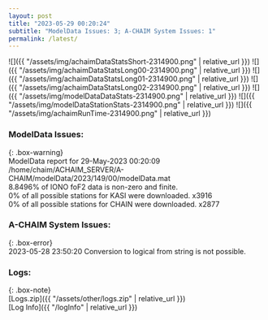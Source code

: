 ```yaml
---
layout: post
title: "2023-05-29 00:20:24"
subtitle: "ModelData Issues: 3; A-CHAIM System Issues: 1"
permalink: /latest/
---
```


![]({{ "/assets/img/achaimDataStatsShort-2314900.png" | relative_url }})
![]({{ "/assets/img/achaimDataStatsLong00-2314900.png" | relative_url }})
![]({{ "/assets/img/achaimDataStatsLong01-2314900.png" | relative_url }})
![]({{ "/assets/img/achaimDataStatsLong02-2314900.png" | relative_url }})
![]({{ "/assets/img/modelDataDataStats-2314900.png" | relative_url }})
![]({{ "/assets/img/modelDataStationStats-2314900.png" | relative_url }})
![]({{ "/assets/img/achaimRunTime-2314900.png" | relative_url }})


### ModelData Issues:  
  
{: .box-warning}  
 ModelData report for 29-May-2023 00:20:09   
 /home/chaim/ACHAIM_SERVER/A-CHAIM/modelData/2023/149/00/modelData.mat   
 8.8496% of IONO foF2 data is non-zero and finite.   
 0% of all possible stations for KASI were downloaded. x3916   
 0% of all possible stations for CHAIN were downloaded. x2877   
  
### A-CHAIM System Issues:  
  
{: .box-error}  
2023-05-28 23:50:20 Conversion to logical from string is not possible.  

### Logs:  
  
{: .box-note}  
[Logs.zip]({{ "/assets/other/logs.zip" | relative_url }})  
[Log Info]({{ "/logInfo" | relative_url }})  
